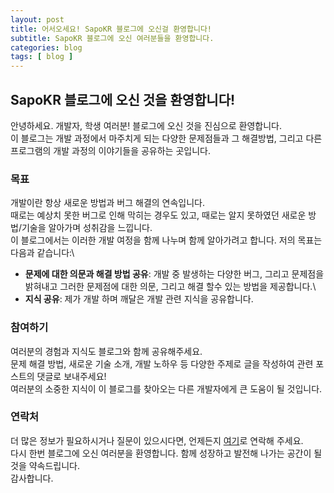 ```yaml
---
layout: post
title: 어서오세요! SapoKR 블로그에 오신걸 환영합니다!
subtitle: SapoKR 블로그에 오신 여러분들을 환영합니다.
categories: blog
tags: [ blog ]
---
```


## SapoKR 블로그에 오신 것을 환영합니다!

안녕하세요. 개발자, 학생 여러분! 블로그에 오신 것을 진심으로 환영합니다. \
이 블로그는 개발 과정에서 마주치게 되는 다양한 문제점들과 그 해결방법, 그리고 다른 프로그램의 개발 과정의 이야기들을 공유하는 곳입니다.

### 목표

개발이란 항상 새로운 방법과 버그 해결의 연속입니다.\
때로는 예상치 못한 버그로 인해 막히는 경우도 있고, 때로는 알지 못하였던 새로운 방법/기술을 알아가며 성취감을 느낍니다.\
이 블로그에서는 이러한 개발 여정을 함께 나누며 함께 알아가려고 합니다. 저의 목표는 다음과 같습니다:\

- **문제에 대한 의문과 해결 방법 공유**: 개발 중 발생하는 다양한 버그, 그리고 문제점을 밝혀내고 그러한 문제점에 대한 의문, 그리고 해결 할수 있는 방법을 제공합니다.\
- **지식 공유**: 제가 개발 하며 깨달은 개발 관련 지식을 공유합니다.


### 참여하기

여러분의 경험과 지식도 블로그와 함께 공유해주세요.\
문제 해결 방법, 새로운 기술 소개, 개발 노하우 등 다양한 주제로 글을 작성하여 관련 포스트의 댓글로 보내주세요!\
여러분의 소중한 지식이 이 블로그를 찾아오는 다른 개발자에게 큰 도움이 될 것입니다.

### 연락처

더 많은 정보가 필요하시거나 질문이 있으시다면, 언제든지 [여기](https://twitter.com/Developer_Sapo)로 연락해 주세요.\
다시 한번 블로그에 오신 여러분을 환영합니다. 함께 성장하고 발전해 나가는 공간이 될 것을 약속드립니다.\
감사합니다.
